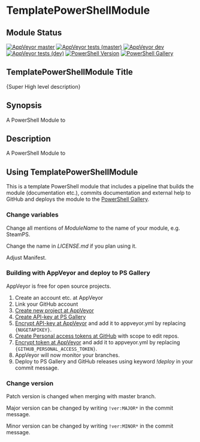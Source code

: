 ﻿# TemplatePowerShellModule

## Module Status

[![AppVeyor master](https://img.shields.io/appveyor/ci/SET_USERNAME/SET_REPONAME/master?label=MASTER&logo=appveyor&style=for-the-badge)](https://ci.appveyor.com/project/SET_USERNAME/SET_REPONAME)
[![AppVeyor tests (master)](https://img.shields.io/appveyor/tests/SET_USERNAME/SET_REPONAME/master?label=MASTER&logo=appveyor&style=for-the-badge)](https://ci.appveyor.com/project/SET_USERNAME/SET_REPONAME/build/tests)
[![AppVeyor dev](https://img.shields.io/appveyor/ci/SET_USERNAME/SET_REPONAME/DEV?label=DEV&logo=appveyor&style=for-the-badge)](https://ci.appveyor.com/project/SET_USERNAME/SET_REPONAME)
[![AppVeyor tests (dev)](https://img.shields.io/appveyor/tests/SET_USERNAME/SET_REPONAME/dev?label=DEV&logo=appveyor&style=for-the-badge)](https://ci.appveyor.com/project/SET_USERNAME/SET_REPONAME/build/tests)
[![PowerShell Version](https://img.shields.io/powershellgallery/v/SET_REPONAME.svg?style=for-the-badge&logo=PowerShell)](https://www.powershellgallery.com/packages/SET_REPONAME)
[![PowerShell Gallery](https://img.shields.io/powershellgallery/dt/SET_REPONAME?style=for-the-badge)](https://www.powershellgallery.com/packages/SET_REPONAME)

## TemplatePowerShellModule Title

{Super High level description}

## Synopsis

A PowerShell Module to

## Description

A PowerShell Module to

## Using TemplatePowerShellModule

This is a template PowerShell module that includes a pipeline that builds the
module (documentation etc.), commits documentation and external help to GitHub
and deploys the module to the [PowerShell Gallery](https://www.powershellgallery.com).

### Change variables

Change all mentions of *ModuleName* to the name of your module, e.g. SteamPS.

Change the name in *LICENSE.md* if you plan using it.

Adjust Manifest.

### Building with AppVeyor and deploy to PS Gallery

AppVeyor is free for open source projects.

1. Create an account etc. at AppVeyor
2. Link your GitHub account
3. [Create new project at AppVeyor](https://ci.appveyor.com/projects)
4. [Create API-key at PS Gallery](https://www.powershellgallery.com/account/apikeys)
5. [Encrypt API-key at AppVeyor](https://ci.appveyor.com/tools/encrypt)
and add it to appveyor.yml by replacing `{NUGETAPIKEY}`.
6. [Create Personal access tokens at GitHub](https://github.com/settings/tokens)
with scope to edit repos.
7. [Encrypt token at AppVeyor](https://ci.appveyor.com/tools/encrypt)
and add it to appveyor.yml by replacing `{GITHUB_PERSONAL_ACCESS_TOKEN}`.
8. AppVeyor will now monitor your branches.
9. Deploy to PS Gallery and GitHub releases using keyword *!deploy* in your
commit message.

### Change version

Patch version is changed when merging with master branch.

Major version can be changed by writing `!ver:MAJOR*` in the commit message.

Minor version can be changed by writing `!ver:MINOR*` in the commit message.
